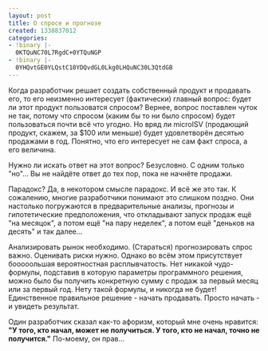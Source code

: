 ```yaml
---
layout: post
title: О спросе и прогнозе
created: 1338837012
categories:
- !binary |-
  0KTQuNC70L7RgdC+0YTQuNGP
- !binary |-
  0YHQvtGE0YLQstC10YDQvdGL0Lkg0LHQuNC30L3QtdGB
---
```

Когда разработчик решает создать собственный продукт и продавать его, то его неизменно интересует (фактически) главный вопрос: будет ли этот продукт пользоватся спросом? Вернее, вопрос поставлен чуток не так, потому что спросом (каким бы то ни было спросом) будет пользоваться почти всё что угодно. Но вряд ли microISV (продающий продукт, скажем, за $100 или меньше) будет удовлетворён десятью продажами в год. Понятно, что его интересует не сам факт спроса, а его величина.

Нужно ли искать ответ на этот вопрос? Безусловно. С одним только "но"... Вы не найдёте ответ до тех пор, пока не начнёте продажи.

Парадокс? Да, в некотором смысле парадокс. И всё же это так. К сожалению, многие разработчики понимают это слишком поздно. Они настолько погружаются в предварительные анализы, прогнозы и гипотетические предположения, что откладывают запуск продаж ещё "на месяцок", а потом ещё "на пару неделек", а потом ещё "деньков на десять" и так далее...

Анализировать рынок необходимо. (Стараться) прогнозировать спрос важно. Оценивать риски нужно. Однако во всём этом присутствует бооооольшая вероятностная расплывчатость. Нет никакой чудо-формулы, подставив в которую параметры программного решения, можно было бы получить конкретную сумму с продаж за первый месяц или за первый год. Нету такой формулы, и никогда не будет! Единственное правильное решение - начать продавать. Просто начать - и увидеть результат.

Один разработчик сказал как-то афоризм, который мне очень нравится: <strong>"У того, кто начал, может не получиться. У того, кто не начал, точно не получится."</strong> По-моему, он прав...
